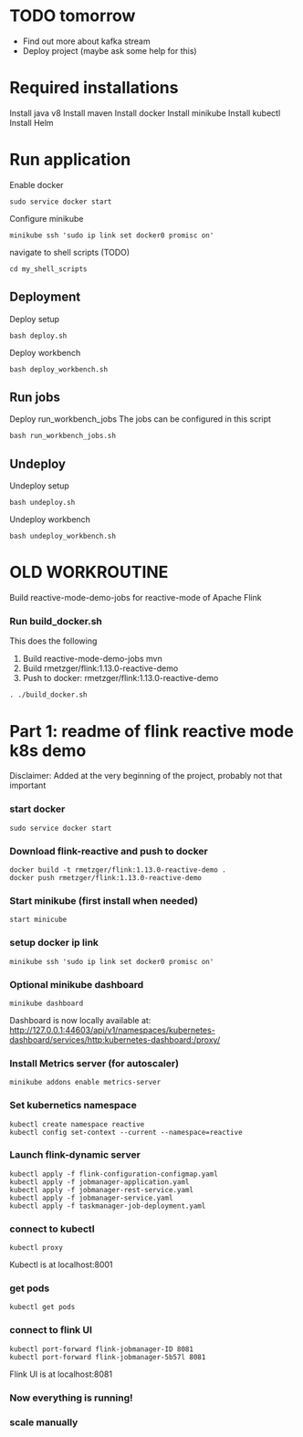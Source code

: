 # TODO tomorrow
- Find out more about kafka stream
- Deploy project (maybe ask some help for this)

# Required installations
Install java v8
Install maven
Install docker
Install minikube
Install kubectl
Install Helm

# Run application
Enable docker
```
sudo service docker start
```
Configure minikube
```
minikube ssh 'sudo ip link set docker0 promisc on'
```

navigate to shell scripts (TODO)
```
cd my_shell_scripts
```

## Deployment
Deploy setup
```
bash deploy.sh
```

Deploy workbench
```
bash deploy_workbench.sh
```
## Run jobs
Deploy run_workbench_jobs
The jobs can be configured in this script
```
bash run_workbench_jobs.sh
```

## Undeploy
Undeploy setup
```
bash undeploy.sh
```

Undeploy workbench
```
bash undeploy_workbench.sh
```











# OLD WORKROUTINE

Build reactive-mode-demo-jobs for reactive-mode of Apache Flink
### Run build_docker.sh
This does the following 
1. Build reactive-mode-demo-jobs mvn
2. Build rmetzger/flink:1.13.0-reactive-demo
3. Push to docker: rmetzger/flink:1.13.0-reactive-demo
```
. ./build_docker.sh
```




# Part 1: readme of flink reactive mode k8s demo
Disclaimer: Added at the very beginning of the project, probably not that important

### start docker
```
sudo service docker start
```

### Download flink-reactive and push to docker
```
docker build -t rmetzger/flink:1.13.0-reactive-demo .
docker push rmetzger/flink:1.13.0-reactive-demo
```

### Start minikube (first install when needed)
```
start minicube
```

### setup docker ip link
```
minikube ssh 'sudo ip link set docker0 promisc on'
```

### Optional minikube dashboard
```
minikube dashboard
```
Dashboard is now locally available at: http://127.0.0.1:44603/api/v1/namespaces/kubernetes-dashboard/services/http:kubernetes-dashboard:/proxy/

### Install Metrics server (for autoscaler)
```
minikube addons enable metrics-server
```

### Set kubernetics namespace
```
kubectl create namespace reactive
kubectl config set-context --current --namespace=reactive
```

### Launch flink-dynamic server
```
kubectl apply -f flink-configuration-configmap.yaml
kubectl apply -f jobmanager-application.yaml
kubectl apply -f jobmanager-rest-service.yaml
kubectl apply -f jobmanager-service.yaml
kubectl apply -f taskmanager-job-deployment.yaml
```

### connect to kubectl
```
kubectl proxy
```
Kubectl is at localhost:8001

### get pods
```
kubectl get pods
```
### connect to flink UI
```
kubectl port-forward flink-jobmanager-ID 8081
kubectl port-forward flink-jobmanager-5b57l 8081
```
Flink UI is at localhost:8081


### Now everything is running!

### scale manually
```

```